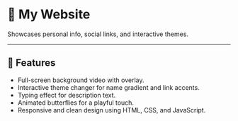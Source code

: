 # 🍬 My Website

Showcases personal info, social links, and interactive themes.

---

## 🚀 Features
- Full-screen background video with overlay.  
- Interactive theme changer for name gradient and link accents.  
- Typing effect for description text.  
- Animated butterflies for a playful touch.  
- Responsive and clean design using HTML, CSS, and JavaScript.
